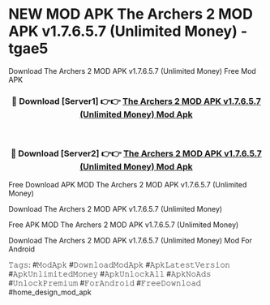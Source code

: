 # NEW MOD APK The Archers 2 MOD APK v1.7.6.5.7 (Unlimited Money) - tgae5
Download The Archers 2 MOD APK v1.7.6.5.7 (Unlimited Money) Free Mod APK

<div align="center">
<h3>🔴 Download [Server1] 👉👉 <a href="https://apk-comot.site?title=The_Archers_2_MOD_APK_v1.7.6.5.7_(Unlimited_Money)">The Archers 2 MOD APK v1.7.6.5.7 (Unlimited Money) Mod Apk</a></h3><br>

<h3>🔴 Download [Server2] 👉👉 <a href="https://apk-comot.site?title=The_Archers_2_MOD_APK_v1.7.6.5.7_(Unlimited_Money)">The Archers 2 MOD APK v1.7.6.5.7 (Unlimited Money) Mod Apk</a></h3>
</div>


Free Download APK MOD The Archers 2 MOD APK v1.7.6.5.7 (Unlimited Money)

Download The Archers 2 MOD APK v1.7.6.5.7 (Unlimited Money) 

Free APK MOD The Archers 2 MOD APK v1.7.6.5.7 (Unlimited Money) 

Download The Archers 2 MOD APK v1.7.6.5.7 (Unlimited Money) Mod For Android

𝚃𝚊𝚐𝚜: #𝙼𝚘𝚍𝙰𝚙𝚔 #𝙳𝚘𝚠𝚗𝚕𝚘𝚊𝚍𝙼𝚘𝚍𝙰𝚙𝚔 #𝙰𝚙𝚔𝙻𝚊𝚝𝚎𝚜𝚝𝚅𝚎𝚛𝚜𝚒𝚘𝚗 #𝙰𝚙𝚔𝚄𝚗𝚕𝚒𝚖𝚒𝚝𝚎𝚍𝙼𝚘𝚗𝚎𝚢 #𝙰𝚙𝚔𝚄𝚗𝚕𝚘𝚌𝚔𝙰𝚕𝚕 #𝙰𝚙𝚔𝙽𝚘𝙰𝚍𝚜 #𝚄𝚗𝚕𝚘𝚌𝚔𝙿𝚛𝚎𝚖𝚒𝚞𝚖 #𝙵𝚘𝚛𝙰𝚗𝚍𝚛𝚘𝚒𝚍 #𝙵𝚛𝚎𝚎𝙳𝚘𝚠𝚗𝚕𝚘𝚊𝚍 #home_design_mod_apk